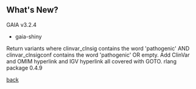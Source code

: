 ## What's New?

GAIA v3.2.4

* gaia-shiny

Return variants where clinvar_clnsig contains the word 'pathogenic' AND clinvar_clnsigconf contains the word 'pathogenic' OR empty. 
Add ClinVar and OMIM hyperlink and IGV hyperlink all covered with GOTO.
rlang package 0.4.9

[back](./)

